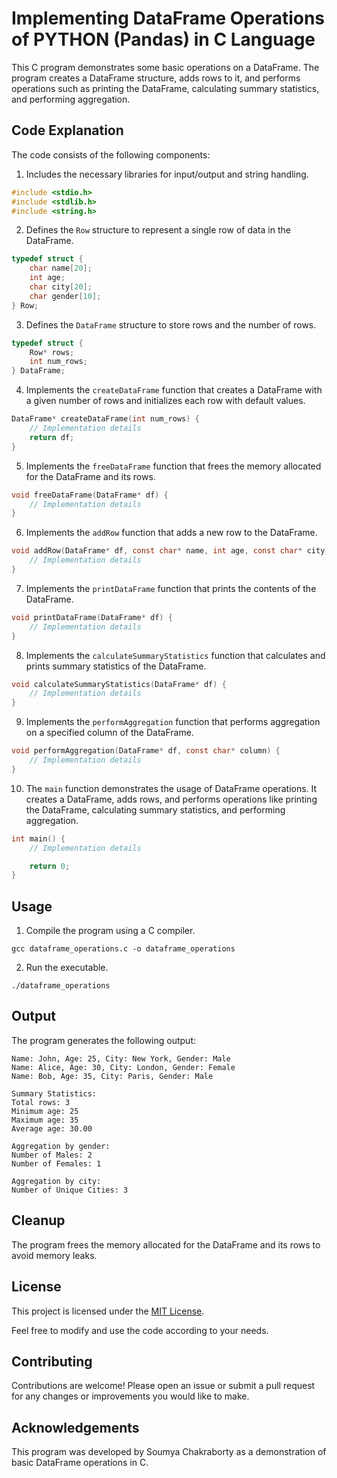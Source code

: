 # Implementing DataFrame Operations of PYTHON (Pandas) in C Language

This C program demonstrates some basic operations on a DataFrame. The program creates a DataFrame structure, adds rows to it, and performs operations such as printing the DataFrame, calculating summary statistics, and performing aggregation.

## Code Explanation

The code consists of the following components:

1. Includes the necessary libraries for input/output and string handling.
```c
#include <stdio.h>
#include <stdlib.h>
#include <string.h>
```

2. Defines the `Row` structure to represent a single row of data in the DataFrame.
```c
typedef struct {
    char name[20];
    int age;
    char city[20];
    char gender[10];
} Row;
```

3. Defines the `DataFrame` structure to store rows and the number of rows.
```c
typedef struct {
    Row* rows;
    int num_rows;
} DataFrame;
```

4. Implements the `createDataFrame` function that creates a DataFrame with a given number of rows and initializes each row with default values.
```c
DataFrame* createDataFrame(int num_rows) {
    // Implementation details
    return df;
}
```

5. Implements the `freeDataFrame` function that frees the memory allocated for the DataFrame and its rows.
```c
void freeDataFrame(DataFrame* df) {
    // Implementation details
}
```

6. Implements the `addRow` function that adds a new row to the DataFrame.
```c
void addRow(DataFrame* df, const char* name, int age, const char* city, const char* gender) {
    // Implementation details
}
```

7. Implements the `printDataFrame` function that prints the contents of the DataFrame.
```c
void printDataFrame(DataFrame* df) {
    // Implementation details
}
```

8. Implements the `calculateSummaryStatistics` function that calculates and prints summary statistics of the DataFrame.
```c
void calculateSummaryStatistics(DataFrame* df) {
    // Implementation details
}
```

9. Implements the `performAggregation` function that performs aggregation on a specified column of the DataFrame.
```c
void performAggregation(DataFrame* df, const char* column) {
    // Implementation details
}
```

10. The `main` function demonstrates the usage of DataFrame operations. It creates a DataFrame, adds rows, and performs operations like printing the DataFrame, calculating summary statistics, and performing aggregation.
```c
int main() {
    // Implementation details

    return 0;
}
```

## Usage

1. Compile the program using a C compiler.
```
gcc dataframe_operations.c -o dataframe_operations
```

2. Run the executable.
```
./dataframe_operations
```

## Output

The program generates the following output:

```
Name: John, Age: 25, City: New York, Gender: Male
Name: Alice, Age: 30, City: London, Gender: Female
Name: Bob, Age: 35, City: Paris, Gender: Male

Summary Statistics:
Total rows: 3
Minimum age: 25
Maximum age: 35
Average age: 30.00

Aggregation by gender:
Number of Males: 2
Number of Females: 1

Aggregation by city:
Number of Unique Cities: 3
```

## Cleanup

The program frees the memory allocated for the DataFrame and its rows to avoid memory leaks.

## License

This project is licensed under the [MIT License](LICENSE).

Feel free to modify and use the code according to your needs.

## Contributing

Contributions are welcome! Please open an issue or submit a pull request for any changes or improvements you would like to make.

## Acknowledgements

This program was developed by Soumya Chakraborty as a demonstration of basic DataFrame operations in C.
